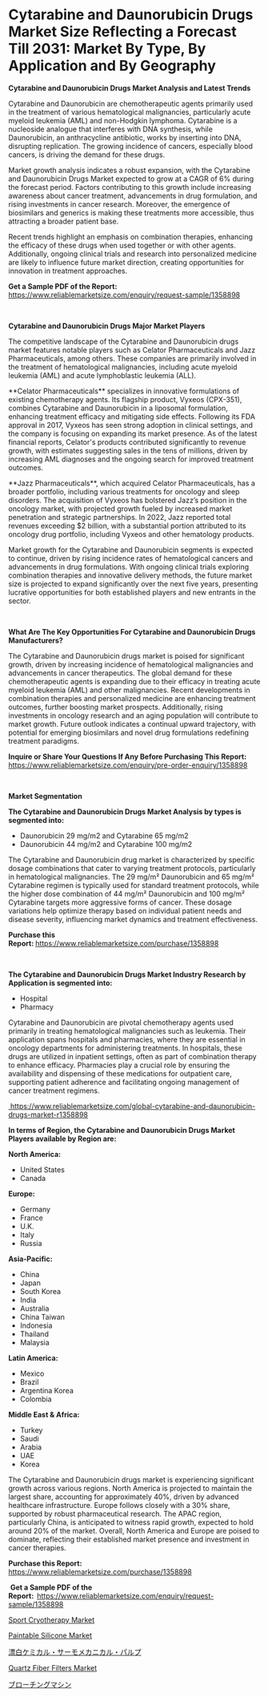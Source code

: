<p><h1>Cytarabine and Daunorubicin Drugs Market Size Reflecting a Forecast Till 2031: Market By Type, By Application and By Geography</h1></p><p><strong>Cytarabine and Daunorubicin Drugs Market Analysis and Latest Trends</strong></p>
<p><p>Cytarabine and Daunorubicin are chemotherapeutic agents primarily used in the treatment of various hematological malignancies, particularly acute myeloid leukemia (AML) and non-Hodgkin lymphoma. Cytarabine is a nucleoside analogue that interferes with DNA synthesis, while Daunorubicin, an anthracycline antibiotic, works by inserting into DNA, disrupting replication. The growing incidence of cancers, especially blood cancers, is driving the demand for these drugs.</p><p>Market growth analysis indicates a robust expansion, with the Cytarabine and Daunorubicin Drugs Market expected to grow at a CAGR of 6% during the forecast period. Factors contributing to this growth include increasing awareness about cancer treatment, advancements in drug formulation, and rising investments in cancer research. Moreover, the emergence of biosimilars and generics is making these treatments more accessible, thus attracting a broader patient base.</p><p>Recent trends highlight an emphasis on combination therapies, enhancing the efficacy of these drugs when used together or with other agents. Additionally, ongoing clinical trials and research into personalized medicine are likely to influence future market direction, creating opportunities for innovation in treatment approaches.</p></p>
<p><strong>Get a Sample PDF of the Report:&nbsp;</strong> <a href="https://www.reliablemarketsize.com/enquiry/request-sample/1358898">https://www.reliablemarketsize.com/enquiry/request-sample/1358898</a></p>
<p>&nbsp;</p>
<p><strong>Cytarabine and Daunorubicin Drugs Major Market Players</strong></p>
<p><p>The competitive landscape of the Cytarabine and Daunorubicin drugs market features notable players such as Celator Pharmaceuticals and Jazz Pharmaceuticals, among others. These companies are primarily involved in the treatment of hematological malignancies, including acute myeloid leukemia (AML) and acute lymphoblastic leukemia (ALL).</p><p>**Celator Pharmaceuticals** specializes in innovative formulations of existing chemotherapy agents. Its flagship product, Vyxeos (CPX-351), combines Cytarabine and Daunorubicin in a liposomal formulation, enhancing treatment efficacy and mitigating side effects. Following its FDA approval in 2017, Vyxeos has seen strong adoption in clinical settings, and the company is focusing on expanding its market presence. As of the latest financial reports, Celator's products contributed significantly to revenue growth, with estimates suggesting sales in the tens of millions, driven by increasing AML diagnoses and the ongoing search for improved treatment outcomes.</p><p>**Jazz Pharmaceuticals**, which acquired Celator Pharmaceuticals, has a broader portfolio, including various treatments for oncology and sleep disorders. The acquisition of Vyxeos has bolstered Jazz’s position in the oncology market, with projected growth fueled by increased market penetration and strategic partnerships. In 2022, Jazz reported total revenues exceeding $2 billion, with a substantial portion attributed to its oncology drug portfolio, including Vyxeos and other hematology products.</p><p>Market growth for the Cytarabine and Daunorubicin segments is expected to continue, driven by rising incidence rates of hematological cancers and advancements in drug formulations. With ongoing clinical trials exploring combination therapies and innovative delivery methods, the future market size is projected to expand significantly over the next five years, presenting lucrative opportunities for both established players and new entrants in the sector.</p></p>
<p>&nbsp;</p>
<p><strong>What Are The Key Opportunities For Cytarabine and Daunorubicin Drugs Manufacturers?</strong></p>
<p><p>The Cytarabine and Daunorubicin drugs market is poised for significant growth, driven by increasing incidence of hematological malignancies and advancements in cancer therapeutics. The global demand for these chemotherapeutic agents is expanding due to their efficacy in treating acute myeloid leukemia (AML) and other malignancies. Recent developments in combination therapies and personalized medicine are enhancing treatment outcomes, further boosting market prospects. Additionally, rising investments in oncology research and an aging population will contribute to market growth. Future outlook indicates a continual upward trajectory, with potential for emerging biosimilars and novel drug formulations redefining treatment paradigms.</p></p>
<p><strong>Inquire or Share Your Questions If Any Before Purchasing This Report:</strong> <a href="https://www.reliablemarketsize.com/enquiry/pre-order-enquiry/1358898">https://www.reliablemarketsize.com/enquiry/pre-order-enquiry/1358898</a></p>
<p>&nbsp;</p>
<p><strong>Market Segmentation</strong></p>
<p><strong>The Cytarabine and Daunorubicin Drugs Market Analysis by types is segmented into:</strong></p>
<p><ul><li>Daunorubicin 29 mg/m2 and Cytarabine 65 mg/m2</li><li>Daunorubicin 44 mg/m2 and Cytarabine 100 mg/m2</li></ul></p>
<p><p>The Cytarabine and Daunorubicin drug market is characterized by specific dosage combinations that cater to varying treatment protocols, particularly in hematological malignancies. The 29 mg/m² Daunorubicin and 65 mg/m² Cytarabine regimen is typically used for standard treatment protocols, while the higher dose combination of 44 mg/m² Daunorubicin and 100 mg/m² Cytarabine targets more aggressive forms of cancer. These dosage variations help optimize therapy based on individual patient needs and disease severity, influencing market dynamics and treatment effectiveness.</p></p>
<p><strong>Purchase this Report:&nbsp;</strong><a href="https://www.reliablemarketsize.com/purchase/1358898">https://www.reliablemarketsize.com/purchase/1358898</a></p>
<p>&nbsp;</p>
<p><strong>The Cytarabine and Daunorubicin Drugs Market Industry Research by Application is segmented into:</strong></p>
<p><ul><li>Hospital</li><li>Pharmacy</li></ul></p>
<p><p>Cytarabine and Daunorubicin are pivotal chemotherapy agents used primarily in treating hematological malignancies such as leukemia. Their application spans hospitals and pharmacies, where they are essential in oncology departments for administering treatments. In hospitals, these drugs are utilized in inpatient settings, often as part of combination therapy to enhance efficacy. Pharmacies play a crucial role by ensuring the availability and dispensing of these medications for outpatient care, supporting patient adherence and facilitating ongoing management of cancer treatment regimens.</p></p>
<p><a href="https://www.reliablemarketsize.com/global-cytarabine-and-daunorubicin-drugs-market-r1358898">&nbsp;https://www.reliablemarketsize.com/global-cytarabine-and-daunorubicin-drugs-market-r1358898</a></p>
<p><strong>In terms of Region, the Cytarabine and Daunorubicin Drugs Market Players available by Region are:</strong></p>
<p>
    <p> <strong> North America: </strong>
        <ul>
            <li>United States</li>
            <li>Canada</li>
        </ul>
        </p> 
    <p> <strong> Europe: </strong>
        <ul>
            <li>Germany</li>
            <li>France</li>
            <li>U.K.</li>
            <li>Italy</li>
            <li>Russia</li>
        </ul>
        </p> 
    <p> <strong> Asia-Pacific: </strong>
        <ul>
            <li>China</li>
            <li>Japan</li>
            <li>South Korea</li>
            <li>India</li>
            <li>Australia</li>
            <li>China Taiwan</li>
            <li>Indonesia</li>
            <li>Thailand</li>
            <li>Malaysia</li>
        </ul>
        </p> 
    <p> <strong> Latin America: </strong>
        <ul>
            <li>Mexico</li>
            <li>Brazil</li>
            <li>Argentina Korea</li>
            <li>Colombia</li>
        </ul>
        </p> 
    <p> <strong> Middle East & Africa: </strong>
        <ul>
            <li>Turkey</li>
            <li>Saudi</li>
            <li>Arabia</li>
            <li>UAE</li>
            <li>Korea</li>
        </ul>
    </p>
    </p>
<p><p>The Cytarabine and Daunorubicin drugs market is experiencing significant growth across various regions. North America is projected to maintain the largest share, accounting for approximately 40%, driven by advanced healthcare infrastructure. Europe follows closely with a 30% share, supported by robust pharmaceutical research. The APAC region, particularly China, is anticipated to witness rapid growth, expected to hold around 20% of the market. Overall, North America and Europe are poised to dominate, reflecting their established market presence and investment in cancer therapies.</p></p>
<p><strong>Purchase this Report: </strong><a href="https://www.reliablemarketsize.com/purchase/1358898">https://www.reliablemarketsize.com/purchase/1358898</a></p>
<p>&nbsp;<strong>Get a Sample PDF of the Report:&nbsp;&nbsp;</strong><a href="https://www.reliablemarketsize.com/enquiry/request-sample/1358898">https://www.reliablemarketsize.com/enquiry/request-sample/1358898</a></p>
<p><strong></strong></p>
<p><p><a href="https://www.linkedin.com/pulse/sport-cryotherapy-market-essentials-key-players-demand-drivers-wz18c?trackingId=13lnQBwsQ2WbroX0kZebww%3D%3D">Sport Cryotherapy Market</a></p><p><a href="https://issuu.com/reportprime-2/docs/paintable-silicone-market-size-2030_347d5e9bf9d5ba">Paintable Silicone Market</a></p><p><a href="https://medium.com/@anabellewintheiser/bleached-chemi-thermomechanical-pulp-f6585089e9ec">漂白ケミカル・サーモメカニカル・パルプ</a></p><p><a href="https://issuu.com/reportprime-2/docs/quartz-fiber-filters-market-size-20_5eb65b64b19ee6">Quartz Fiber Filters Market</a></p><p><a href="https://medium.com/@anabellewintheiser/broaching-machine-market-%E3%81%AF-%E3%82%B3%E3%82%B9%E3%83%88%E7%AE%A1%E7%90%86%E3%81%A8%E5%8A%B9%E7%8E%87%E5%90%91%E4%B8%8A%E3%82%92%E5%84%AA%E5%85%88%E3%81%97%E3%81%BE%E3%81%99-%E3%81%95%E3%82%89%E3%81%AB-%E5%A0%B1%E5%91%8A%E6%9B%B8%E3%81%AF%E5%B8%82%E5%A0%B4%E3%81%AE%E9%9C%80%E8%A6%81%E9%9D%A2%E3%81%A8%E4%BE%9B%E7%B5%A6%E9%9D%A2%E3%81%AE%E4%B8%A1%E6%96%B9%E3%82%92%E3%82%AB%E3%83%90%E3%83%BC%E3%81%97%E3%81%A6%E3%81%84%E3%81%BE%E3%81%99-broaching-machine-%E5%B8%82%E5%A0%B4%E3%81%AF-e5132b36543e">ブローチングマシン</a></p></p>